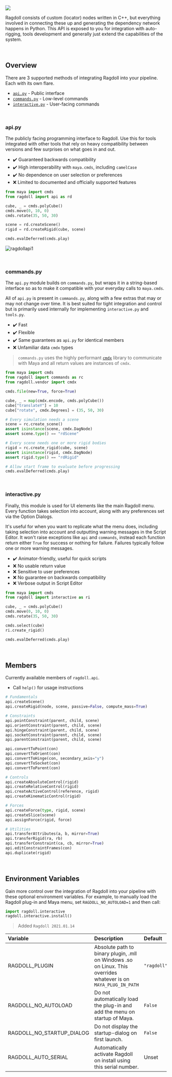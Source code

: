 <div class="hero-container">
  <img class="hero-image" src=/yoga13.png>
</div>

Ragdoll consists of custom (locator) nodes written in C++, but everything involved in connecting these up and generating the dependency network happens in Python. This API is exposed to you for integration with auto-rigging, tools development and generally just extend the capabilities of the system.

<br>

## Overview

There are 3 supported methods of integrating Ragdoll into your pipeline. Each with its own flare.

- [`api.py`](#apipy) - Public interface
- [`commands.py`](#commandspy) - Low-level commands
- [`interactive.py`](#interactivepy) - User-facing commands

<br>

### api.py

The publicly facing programming interface to Ragdoll. Use this for tools integrated with other tools that rely on heavy compatibility between versions and few surprises on what goes in and out.

- ✔️ Guaranteed backwards compatibility
- ✔️ High interoperability with `maya.cmds`, including `camelCase`
- ✔️ No dependence on user selection or preferences
- ❌ Limited to documented and officially supported features

```py
from maya import cmds
from ragdoll import api as rd

cube, _ = cmds.polyCube()
cmds.move(0, 10, 0)
cmds.rotate(35, 50, 30)

scene = rd.createScene()
rigid = rd.createRigid(cube, scene)

cmds.evalDeferred(cmds.play)
```

![ragdollapi1](https://user-images.githubusercontent.com/2152766/95583484-1a415b00-0a34-11eb-8f24-5a83b4ae2629.gif)

<br>

### commands.py

The `api.py` module builds on `commands.py`, but wraps it in a string-based interface so as to make it compatible with your everyday calls to `maya.cmds`.

All of `api.py` is present in `commands.py`, along with a few extras that may or may not change over time. It is best suited for tight integration and control but is primarily used internally for implementing `interactive.py` and `tools.py`.

- ✔️ Fast
- ✔️ Flexible
- ✔️ Same guarantees as `api.py` for identical members
- ❌ Unfamiliar data `cmdx` types

> `commands.py` uses the highly performant [`cmdx`](https://github.com/mottosso/cmdx) library to communicate with Maya and all return values are instances of `cmdx`.

```py
from maya import cmds
from ragdoll import commands as rc
from ragdoll.vendor import cmdx

cmds.file(new=True, force=True)

cube, _ = map(cmdx.encode, cmds.polyCube())
cube["translateY"] = 10
cube["rotate", cmdx.Degrees] = (35, 50, 30)

# Every simulation needs a scene
scene = rc.create_scene()
assert isinstance(scene, cmdx.DagNode)
assert scene.type() == "rdScene"

# Every scene needs one or more rigid bodies
rigid = rc.create_rigid(cube, scene)
assert isinstance(rigid, cmdx.DagNode)
assert rigid.type() == "rdRigid"

# Allow start frame to evaluate before progressing
cmds.evalDeferred(cmds.play)
```

<br>

### interactive.py

Finally, this module is used for UI elements like the main Ragdoll menu. Every function takes selection into account, along with any preferences set via the Option Dialogs.

It's useful for when you want to replicate what the menu does, including taking selection into account and outputting warning messages in the Script Editor. It won't raise exceptions like `api` and `commands`, instead each function return either `True` for success or nothing for failure. Failures typically follow one or more warning messages.

- ✔️ Animator-friendly, useful for quick scripts
- ❌ No usable return value
- ❌ Sensitive to user preferences
- ❌ No guarantee on backwards compatibility
- ❌ Verbose output in Script Editor

```py
from maya import cmds
from ragdoll import interactive as ri

cube, _ = cmds.polyCube()
cmds.move(0, 10, 0)
cmds.rotate(35, 50, 30)

cmds.select(cube)
ri.create_rigid()

cmds.evalDeferred(cmds.play)
```

<br>

## Members

Currently available members of `ragdoll.api`.

- Call `help()` for usage instructions

```py
# Fundamentals
api.createScene()
api.createRigid(node, scene, passive=False, compute_mass=True)

# Constraints
api.pointConstraint(parent, child, scene)
api.orientConstraint(parent, child, scene)
api.hingeConstraint(parent, child, scene)
api.socketConstraint(parent, child, scene)
api.parentConstraint(parent, child, scene)

api.convertToPoint(con)
api.convertToOrient(con)
api.convertToHinge(con, secondary_axis="y")
api.convertToSocket(con)
api.convertToParent(con)

# Controls
api.createAbsoluteControl(rigid)
api.createRelativeControl(rigid)
api.createActiveControl(reference, rigid)
api.createKinematicControl(rigid)

# Forces
api.createForce(type, rigid, scene)
api.createSlice(scene)
api.assignForce(rigid, force)

# Utilities
api.transferAttributes(a, b, mirror=True)
api.transferRigid(ra, rb)
api.transferConstraint(ca, cb, mirror=True)
api.editConstraintFrames(con)
api.duplicate(rigid)
```

<br>

## Environment Variables

Gain more control over the integration of Ragdoll into your pipeline with these optional environment variables. For example, to manually load the Ragdoll plug-in and Maya menu, set `RAGDOLL_NO_AUTOLOAD=1` and then call:

```py
import ragdoll.interactive
ragdoll.interactive.install()
```

> Added `Ragdoll 2021.01.14`

| Variable                  | Description | Default
|:--------------------------|:------------|:--------
| RAGDOLL_PLUGIN            | Absolute path to binary plugin, .mll on Windows .so on Linux. This overrides whatever is on `MAYA_PLUG_IN_PATH` | <nobr>`"ragdoll"`</nobr>
| RAGDOLL_NO_AUTOLOAD       | Do not automatically load the plug-in and add the menu on startup of Maya. | `False`
| RAGDOLL_NO_STARTUP_DIALOG | Do not display the startup-dialog on first launch. | `False`
| RAGDOLL_AUTO_SERIAL       | Automatically activate Ragdoll on install using this serial number. | Unset
